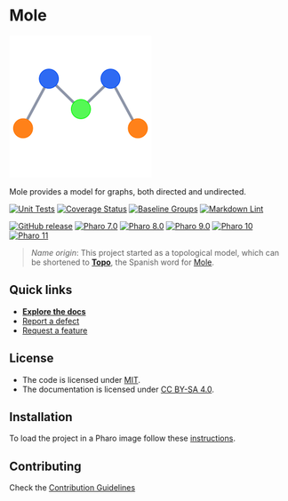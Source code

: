 # Mole

![Logo](assets/logo.svg)

Mole provides a model for graphs, both directed and undirected.

[![Unit Tests](https://github.com/ba-st/Mole/actions/workflows/unit-tests.yml/badge.svg)](https://github.com/ba-st/Mole/actions/workflows/unit-tests.yml/badge.svg)
[![Coverage Status](https://codecov.io/github/ba-st/Mole/coverage.svg?branch=release-candidate)](https://codecov.io/gh/ba-st/Mole/branch/release-candidate)
[![Baseline Groups](https://github.com/ba-st/Mole/actions/workflows/loading-groups.yml/badge.svg)](https://github.com/ba-st/Mole/actions/workflows/loading-groups.yml)
[![Markdown Lint](https://github.com/ba-st/Mole/actions/workflows/markdown-lint.yml/badge.svg)](https://github.com/ba-st/Mole/actions/workflows/markdown-lint.yml)

[![GitHub release](https://img.shields.io/github/release/ba-st/Mole.svg)](https://github.com/ba-st/Mole/releases/latest)
[![Pharo 7.0](https://img.shields.io/badge/Pharo-7.0-informational)](https://pharo.org)
[![Pharo 8.0](https://img.shields.io/badge/Pharo-8.0-informational)](https://pharo.org)
[![Pharo 9.0](https://img.shields.io/badge/Pharo-9.0-informational)](https://pharo.org)
[![Pharo 10](https://img.shields.io/badge/Pharo-10-informational)](https://pharo.org)
[![Pharo 11](https://img.shields.io/badge/Pharo-11-informational)](https://pharo.org)

> *Name origin*: This project started as a topological model, which can be
> shortened to [**Topo**](https://es.wikipedia.org/wiki/Talpidae), the Spanish
> word for [Mole](https://en.wikipedia.org/wiki/Mole_(animal)).

## Quick links

- [**Explore the docs**](docs/README.md)
- [Report a defect](https://github.com/ba-st/Mole/issues/new?labels=Type%3A+Defect)
- [Request a feature](https://github.com/ba-st/Mole/issues/new?labels=Type%3A+Feature)

## License

- The code is licensed under [MIT](LICENSE).
- The documentation is licensed under [CC BY-SA 4.0](http://creativecommons.org/licenses/by-sa/4.0/).

## Installation

To load the project in a Pharo image follow these [instructions](docs/how-to/how-to-load-in-pharo.md).

## Contributing

Check the [Contribution Guidelines](CONTRIBUTING.md)
